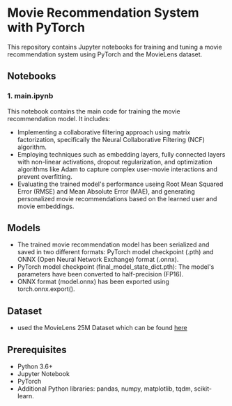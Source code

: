 # Movie Recommendation System with PyTorch

This repository contains Jupyter notebooks for training and tuning a movie recommendation system using PyTorch and the MovieLens dataset.

## Notebooks

### 1. main.ipynb

This notebook contains the main code for training the movie recommendation model. It includes:

- Implementing a collaborative filtering approach using matrix factorization, specifically the Neural Collaborative Filtering (NCF) algorithm.
- Employing techniques such as embedding layers, fully connected layers with non-linear activations, dropout regularization, and optimization algorithms like Adam to capture complex user-movie interactions and prevent overfitting.
- Evaluating the trained model's performance useing Root Mean Squared Error (RMSE) and Mean Absolute Error (MAE), and generating personalized movie recommendations based on the learned user and movie embeddings.

## Models

- The trained movie recommendation model has been serialized and saved in two different formats: PyTorch model checkpoint (.pth) and ONNX (Open Neural Network Exchange) format (.onnx).
- PyTorch model checkpoint (final_model_state_dict.pth): The model's parameters have been converted to half-precision (FP16).
- ONNX format (model.onnx) has been exported using torch.onnx.export().

## Dataset

- used the MovieLens 25M Dataset which can be found [here](https://grouplens.org/datasets/movielens/)

## Prerequisites

- Python 3.6+
- Jupyter Notebook
- PyTorch
- Additional Python libraries: pandas, numpy, matplotlib, tqdm, scikit-learn.



